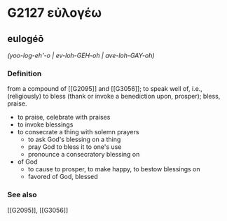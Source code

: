 # G2127 εὐλογέω

## eulogéō

_(yoo-log-eh'-o | ev-loh-GEH-oh | ave-loh-GAY-oh)_

### Definition

from a compound of [[G2095]] and [[G3056]]; to speak well of, i.e., (religiously) to bless (thank or invoke a benediction upon, prosper); bless, praise.

- to praise, celebrate with praises
- to invoke blessings
- to consecrate a thing with solemn prayers
  - to ask God's blessing on a thing
  - pray God to bless it to one's use
  - pronounce a consecratory blessing on
- of God
  - to cause to prosper, to make happy, to bestow blessings on
  - favored of God, blessed

### See also

[[G2095]], [[G3056]]


